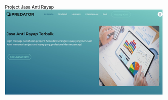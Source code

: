 Project Jasa Anti Rayap
![image](https://github.com/vinntodev/website_jasa_anti_rayap/blob/43b408f29890143eb819f8c736cf4baf9e4851e2/screenshot.png)

